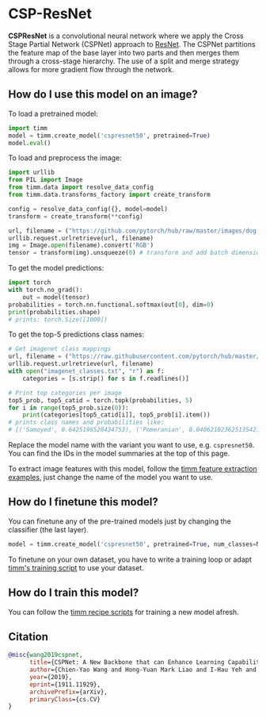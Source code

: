 # CSP-ResNet

**CSPResNet** is a convolutional neural network where we apply the Cross Stage Partial Network (CSPNet) approach to [ResNet](https://paperswithcode.com/method/resnet). The CSPNet partitions the feature map of the base layer into two parts and then merges them through a cross-stage hierarchy. The use of a split and merge strategy allows for more gradient flow through the network.

## How do I use this model on an image?
To load a pretrained model:

```python
import timm
model = timm.create_model('cspresnet50', pretrained=True)
model.eval()
```

To load and preprocess the image:
```python 
import urllib
from PIL import Image
from timm.data import resolve_data_config
from timm.data.transforms_factory import create_transform

config = resolve_data_config({}, model=model)
transform = create_transform(**config)

url, filename = ("https://github.com/pytorch/hub/raw/master/images/dog.jpg", "dog.jpg")
urllib.request.urlretrieve(url, filename)
img = Image.open(filename).convert('RGB')
tensor = transform(img).unsqueeze(0) # transform and add batch dimension
```

To get the model predictions:
```python
import torch
with torch.no_grad():
    out = model(tensor)
probabilities = torch.nn.functional.softmax(out[0], dim=0)
print(probabilities.shape)
# prints: torch.Size([1000])
```

To get the top-5 predictions class names:
```python
# Get imagenet class mappings
url, filename = ("https://raw.githubusercontent.com/pytorch/hub/master/imagenet_classes.txt", "imagenet_classes.txt")
urllib.request.urlretrieve(url, filename) 
with open("imagenet_classes.txt", "r") as f:
    categories = [s.strip() for s in f.readlines()]

# Print top categories per image
top5_prob, top5_catid = torch.topk(probabilities, 5)
for i in range(top5_prob.size(0)):
    print(categories[top5_catid[i]], top5_prob[i].item())
# prints class names and probabilities like:
# [('Samoyed', 0.6425196528434753), ('Pomeranian', 0.04062102362513542), ('keeshond', 0.03186424449086189), ('white wolf', 0.01739676296710968), ('Eskimo dog', 0.011717947199940681)]
```

Replace the model name with the variant you want to use, e.g. `cspresnet50`. You can find the IDs in the model summaries at the top of this page.

To extract image features with this model, follow the [timm feature extraction examples](https://rwightman.github.io/pytorch-image-models/feature_extraction/), just change the name of the model you want to use.

## How do I finetune this model?
You can finetune any of the pre-trained models just by changing the classifier (the last layer).
```python
model = timm.create_model('cspresnet50', pretrained=True, num_classes=NUM_FINETUNE_CLASSES)
```
To finetune on your own dataset, you have to write a training loop or adapt [timm's training
script](https://github.com/rwightman/pytorch-image-models/blob/master/train.py) to use your dataset.

## How do I train this model?

You can follow the [timm recipe scripts](https://rwightman.github.io/pytorch-image-models/scripts/) for training a new model afresh.

## Citation

```BibTeX
@misc{wang2019cspnet,
      title={CSPNet: A New Backbone that can Enhance Learning Capability of CNN}, 
      author={Chien-Yao Wang and Hong-Yuan Mark Liao and I-Hau Yeh and Yueh-Hua Wu and Ping-Yang Chen and Jun-Wei Hsieh},
      year={2019},
      eprint={1911.11929},
      archivePrefix={arXiv},
      primaryClass={cs.CV}
}
```

<!--
Type: model-index
Collections:
- Name: CSP ResNet
  Paper:
    Title: 'CSPNet: A New Backbone that can Enhance Learning Capability of CNN'
    URL: https://paperswithcode.com/paper/cspnet-a-new-backbone-that-can-enhance
Models:
- Name: cspresnet50
  In Collection: CSP ResNet
  Metadata:
    FLOPs: 5924992000
    Parameters: 21620000
    File Size: 86679303
    Architecture:
    - 1x1 Convolution
    - Batch Normalization
    - Bottleneck Residual Block
    - Convolution
    - Global Average Pooling
    - Max Pooling
    - ReLU
    - Residual Block
    - Residual Connection
    - Softmax
    Tasks:
    - Image Classification
    Training Techniques:
    - Label Smoothing
    - Polynomial Learning Rate Decay
    - SGD with Momentum
    - Weight Decay
    Training Data:
    - ImageNet
    ID: cspresnet50
    LR: 0.1
    Layers: 50
    Crop Pct: '0.887'
    Momentum: 0.9
    Batch Size: 128
    Image Size: '256'
    Weight Decay: 0.005
    Interpolation: bilinear
    Training Steps: 8000000
  Code: https://github.com/rwightman/pytorch-image-models/blob/d8e69206be253892b2956341fea09fdebfaae4e3/timm/models/cspnet.py#L415
  Weights: https://github.com/rwightman/pytorch-image-models/releases/download/v0.1-weights/cspresnet50_ra-d3e8d487.pth
  Results:
  - Task: Image Classification
    Dataset: ImageNet
    Metrics:
      Top 1 Accuracy: 79.57%
      Top 5 Accuracy: 94.71%
-->